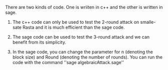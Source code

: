 There are two kinds of code. One is wriiten in c++ and the other is written in sage.

1. The c++ code can only be used to test the 2-round attack on smalle-sate Rasta and it is much efficient than the sage code.

2. The sage code can be used to test the 3-round attack and we can benefit from its simplicity.

3. In the sage code, you can change the parameter for n (denoting the block size) and Round (denoting the number of rounds). You can run the code with the command ''sage algebraicAttack.sage''
